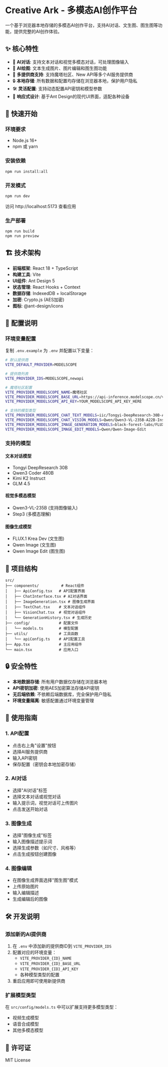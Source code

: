 # Creative Ark - 多模态AI创作平台

一个基于浏览器本地存储的多模态AI创作平台，支持AI对话、文生图、图生图等功能，提供完整的AI创作体验。

## ✨ 核心特性

- 🤖 **AI对话**: 支持文本对话和视觉多模态对话，可处理图像输入
- 🎨 **AI绘图**: 文本生成图片、图片编辑和图生图功能
- 🔄 **多提供商支持**: 支持魔塔社区、New API等多个AI服务提供商
- 🔒 **本地存储**: 所有数据和配置均存储在浏览器本地，保护用户隐私
- 🛠️ **灵活配置**: 支持动态配置API密钥和模型参数
- 📱 **响应式设计**: 基于Ant Design的现代UI界面，适配各种设备

## 🚀 快速开始

### 环境要求

- Node.js 16+
- npm 或 yarn

### 安装依赖

```bash
npm run install:all
```

### 开发模式

```bash
npm run dev
```

访问 http://localhost:5173 查看应用

### 生产部署

```bash
npm run build
npm run preview
```

## 🏗️ 技术架构

- **前端框架**: React 18 + TypeScript
- **构建工具**: Vite
- **UI组件**: Ant Design 5
- **状态管理**: React Hooks + Context
- **数据存储**: IndexedDB + localStorage
- **加密**: Crypto.js (AES加密)
- **图标**: @ant-design/icons

## 🔧 配置说明

### 环境变量配置

复制 `.env.example` 为 `.env` 并配置以下变量：

```bash
# 默认提供商
VITE_DEFAULT_PROVIDER=MODELSCOPE

# 提供商列表
VITE_PROVIDER_IDS=MODELSCOPE,newapi

# 魔塔社区配置
VITE_PROVIDER_MODELSCOPE_NAME=魔塔社区
VITE_PROVIDER_MODELSCOPE_BASE_URL=https://api-inference.modelscope.cn/v1
VITE_PROVIDER_MODELSCOPE_API_KEY=YOUR_MODELSCOPE_API_KEY_HERE

# 支持的模型类型
VITE_PROVIDER_MODELSCOPE_CHAT_TEXT_MODELS=iic/Tongyi-DeepResearch-30B-A3B,Qwen/Qwen3-Coder-480B-A35B-Instruct,moonshotai/Kimi-K2-Instruct-0905,ZhipuAI/GLM-4.5
VITE_PROVIDER_MODELSCOPE_CHAT_VISION_MODELS=Qwen/Qwen3-VL-235B-A22B-Instruct,stepfun-ai/step3
VITE_PROVIDER_MODELSCOPE_IMAGE_GENERATION_MODELS=black-forest-labs/FLUX.1-Krea-dev,Qwen/Qwen-Image
VITE_PROVIDER_MODELSCOPE_IMAGE_EDIT_MODELS=Qwen/Qwen-Image-Edit
```

### 支持的模型

#### 文本对话模型
- Tongyi DeepResearch 30B
- Qwen3 Coder 480B
- Kimi K2 Instruct
- GLM 4.5

#### 视觉多模态模型
- Qwen3-VL-235B (支持图像输入)
- Step3 (多模态理解)

#### 图像生成模型
- FLUX.1 Krea Dev (文生图)
- Qwen Image (文生图)
- Qwen Image Edit (图生图)

## 📁 项目结构

```
src/
├── components/          # React组件
│   ├── ApiConfig.tsx   # API配置界面
│   ├── ChatInterface.tsx # AI对话界面
│   ├── ImageGeneration.tsx # 图像生成界面
│   ├── TextChat.tsx    # 文本对话组件
│   ├── VisionChat.tsx  # 视觉对话组件
│   └── GenerationHistory.tsx # 生成历史
├── config/             # 配置文件
│   └── models.ts       # 模型配置
├── utils/              # 工具函数
│   └── apiConfig.ts    # API配置工具
├── App.tsx             # 主应用组件
└── main.tsx            # 应用入口
```

## 🔒 安全特性

- **本地数据存储**: 所有用户数据仅存储在浏览器本地
- **API密钥加密**: 使用AES加密算法存储API密钥
- **无后端依赖**: 不依赖后端数据库，完全保护用户隐私
- **环境变量隔离**: 敏感配置通过环境变量管理

## 🎯 使用指南

### 1. API配置
- 点击右上角"设置"按钮
- 选择AI服务提供商
- 输入API密钥
- 保存配置（密钥会本地加密存储）

### 2. AI对话
- 选择"AI对话"标签
- 选择文本对话或视觉对话
- 输入提示词，视觉对话可上传图片
- 点击发送开始对话

### 3. 图像生成
- 选择"图像生成"标签
- 输入图像描述提示词
- 选择生成参数（如尺寸、风格等）
- 点击生成按钮创建图像

### 4. 图像编辑
- 在图像生成界面选择"图生图"模式
- 上传原始图片
- 输入编辑描述
- 生成编辑后的图像

## 🛠️ 开发说明

### 添加新的AI提供商

1. 在 `.env` 中添加新的提供商ID到 `VITE_PROVIDER_IDS`
2. 配置对应的环境变量：
   - `VITE_PROVIDER_{ID}_NAME`
   - `VITE_PROVIDER_{ID}_BASE_URL`
   - `VITE_PROVIDER_{ID}_API_KEY`
   - 各种模型类型的配置
3. 重启应用即可使用新提供商

### 扩展模型类型

在 `src/config/models.ts` 中可以扩展支持更多模型类型：
- 视频生成模型
- 语音合成模型
- 其他多模态模型

## 📄 许可证

MIT License
